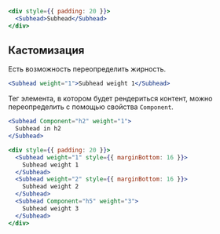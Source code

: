 ```jsx { "props": { "layout": false, "iframe": false } }
<div style={{ padding: 20 }}>
  <Subhead>Subhead</Subhead>
</div>
```

## Кастомизация

Есть возможность переопределить жирность.

```jsx static
<Subhead weight="1">Subhead weight 1</Subhead>
```

Тег элемента, в котором будет рендериться контент, можно переопределить с помощью свойства `Component`.

```jsx static
<Subhead Component="h2" weight="1">
  Subhead in h2
</Subhead>
```

```jsx { "props": { "layout": false, "iframe": false } }
<div style={{ padding: 20 }}>
  <Subhead weight="1" style={{ marginBottom: 16 }}>
    Subhead weight 1
  </Subhead>
  <Subhead weight="2" style={{ marginBottom: 16 }}>
    Subhead weight 2
  </Subhead>
  <Subhead Component="h5" weight="3">
    Subhead weight 3
  </Subhead>
</div>
```
